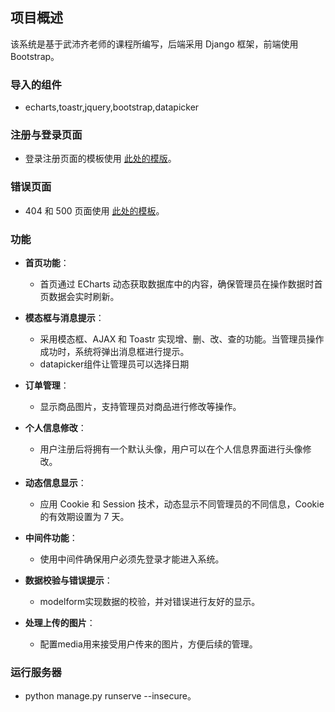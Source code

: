## 项目概述

该系统是基于武沛齐老师的课程所编写，后端采用 Django 框架，前端使用 Bootstrap。
### 导入的组件
- echarts,toastr,jquery,bootstrap,datapicker

### 注册与登录页面

- 登录注册页面的模板使用 [此处的模版](https://github.com/HQEasy/login-page-template)。

### 错误页面

- 404 和 500 页面使用 [此处的模板](https://github.com/WuSuoV/404)。

### 功能

- **首页功能**：
  - 首页通过 ECharts 动态获取数据库中的内容，确保管理员在操作数据时首页数据会实时刷新。
  
- **模态框与消息提示**：
  - 采用模态框、AJAX 和 Toastr 实现增、删、改、查的功能。当管理员操作成功时，系统将弹出消息框进行提示。
  - datapicker组件让管理员可以选择日期

- **订单管理**：
  - 显示商品图片，支持管理员对商品进行修改等操作。

- **个人信息修改**：
  - 用户注册后将拥有一个默认头像，用户可以在个人信息界面进行头像修改。

- **动态信息显示**：
  - 应用 Cookie 和 Session 技术，动态显示不同管理员的不同信息，Cookie 的有效期设置为 7 天。

- **中间件功能**：
  - 使用中间件确保用户必须先登录才能进入系统。

- **数据校验与错误提示**：
  - modelform实现数据的校验，并对错误进行友好的显示。
- **处理上传的图片**：
  - 配置media用来接受用户传来的图片，方便后续的管理。
### 运行服务器
- python manage.py runserve --insecure。
